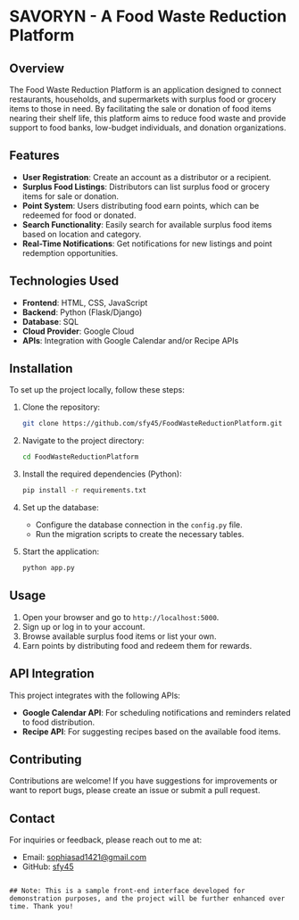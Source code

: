 
# SAVORYN - A Food Waste Reduction Platform

## Overview
The Food Waste Reduction Platform is an application designed to connect restaurants, households, and supermarkets with surplus food or grocery items to those in need. 
By facilitating the sale or donation of food items nearing their shelf life, this platform aims to reduce food waste and provide support to food banks, low-budget individuals, and donation organizations.

## Features
- **User Registration**: Create an account as a distributor or a recipient.
- **Surplus Food Listings**: Distributors can list surplus food or grocery items for sale or donation.
- **Point System**: Users distributing food earn points, which can be redeemed for food or donated.
- **Search Functionality**: Easily search for available surplus food items based on location and category.
- **Real-Time Notifications**: Get notifications for new listings and point redemption opportunities.

## Technologies Used
- **Frontend**: HTML, CSS, JavaScript
- **Backend**: Python (Flask/Django)
- **Database**: SQL
- **Cloud Provider**: Google Cloud
- **APIs**: Integration with Google Calendar and/or Recipe APIs

## Installation
To set up the project locally, follow these steps:

1. Clone the repository:
   ```bash
   git clone https://github.com/sfy45/FoodWasteReductionPlatform.git
   ```

2. Navigate to the project directory:
   ```bash
   cd FoodWasteReductionPlatform
   ```

3. Install the required dependencies (Python):
   ```bash
   pip install -r requirements.txt
   ```

4. Set up the database:
   - Configure the database connection in the `config.py` file.
   - Run the migration scripts to create the necessary tables.

5. Start the application:
   ```bash
   python app.py
   ```

## Usage
1. Open your browser and go to `http://localhost:5000`.
2. Sign up or log in to your account.
3. Browse available surplus food items or list your own.
4. Earn points by distributing food and redeem them for rewards.

## API Integration
This project integrates with the following APIs:
- **Google Calendar API**: For scheduling notifications and reminders related to food distribution.
- **Recipe API**: For suggesting recipes based on the available food items.

## Contributing
Contributions are welcome! If you have suggestions for improvements or want to report bugs, please create an issue or submit a pull request.


## Contact
For inquiries or feedback, please reach out to me at:
- Email: sophiasad1421@gmail.com
- GitHub: [sfy45](https://github.com/sfy45)
``` 

## Note: This is a sample front-end interface developed for demonstration purposes, and the project will be further enhanced over time. Thank you!
